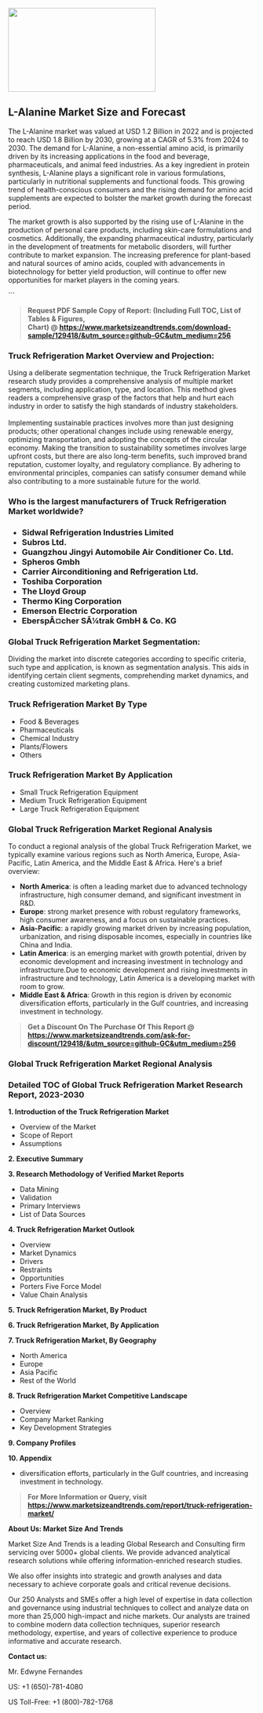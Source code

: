 <p><img class="alignnone size-medium wp-image-20088" src="https://ffe5etoiles.com/wp-content/uploads/2024/12/MST1-300x171.png" alt="" width="300" height="171" /></p><h2>L-Alanine Market Size and Forecast</h2><p>The L-Alanine market was valued at USD 1.2 Billion in 2022 and is projected to reach USD 1.8 Billion by 2030, growing at a CAGR of 5.3% from 2024 to 2030. The demand for L-Alanine, a non-essential amino acid, is primarily driven by its increasing applications in the food and beverage, pharmaceuticals, and animal feed industries. As a key ingredient in protein synthesis, L-Alanine plays a significant role in various formulations, particularly in nutritional supplements and functional foods. This growing trend of health-conscious consumers and the rising demand for amino acid supplements are expected to bolster the market growth during the forecast period.</p><p>The market growth is also supported by the rising use of L-Alanine in the production of personal care products, including skin-care formulations and cosmetics. Additionally, the expanding pharmaceutical industry, particularly in the development of treatments for metabolic disorders, will further contribute to market expansion. The increasing preference for plant-based and natural sources of amino acids, coupled with advancements in biotechnology for better yield production, will continue to offer new opportunities for market players in the coming years.</p>```</p><blockquote id="" class=""><strong>Request PDF Sample Copy of Report: (Including Full TOC, List of Tables &amp; Figures, Chart)&nbsp;@&nbsp;<strong><a href="https://www.marketsizeandtrends.com/download-sample/129418/&utm_source=github-GC&utm_medium=256" target="_blank">https://www.marketsizeandtrends.com/download-sample/129418/&utm_source=github-GC&utm_medium=256</a></strong></strong></blockquote><h3 id="" class="">Truck Refrigeration Market&nbsp;Overview and Projection:</h3><p id="" class="">Using a deliberate segmentation technique, the Truck Refrigeration Market research study provides a comprehensive analysis of multiple market segments, including application, type, and location. This method gives readers a comprehensive grasp of the factors that help and hurt each industry in order to satisfy the high standards of industry stakeholders. <br /> <br />Implementing sustainable practices involves more than just designing products; other operational changes include using renewable energy, optimizing transportation, and adopting the concepts of the circular economy. Making the transition to sustainability sometimes involves large upfront costs, but there are also long-term benefits, such improved brand reputation, customer loyalty, and regulatory compliance. By adhering to environmental principles, companies can satisfy consumer demand while also contributing to a more sustainable future for the world.</p><h3 id="" class="">Who is the largest manufacturers of&nbsp;Truck Refrigeration Market worldwide?</h3><h3 class=""><p><ul><li>Sidwal Refrigeration Industries Limited </li><li> Subros Ltd. </li><li> Guangzhou Jingyi Automobile Air Conditioner Co. Ltd. </li><li> Spheros Gmbh </li><li> Carrier Airconditioning and Refrigeration Ltd. </li><li> Toshiba Corporation </li><li> The Lloyd Group </li><li> Thermo King Corporation </li><li> Emerson Electric Corporation </li><li> EberspÃ¤cher SÃ¼trak GmbH & Co. KG</li></ul></p></h3><h3 id="" class="">Global&nbsp;Truck Refrigeration Market Segmentation:</h3><p id="" class="">Dividing the market into discrete categories according to specific criteria, such type and application, is known as segmentation analysis. This aids in identifying certain client segments, comprehending market dynamics, and creating customized marketing plans.</p><h3 id="" class="">Truck Refrigeration Market&nbsp;By Type</h3><p><p><ul><li>Food & Beverages </li><li> Pharmaceuticals </li><li> Chemical Industry </li><li> Plants/Flowers </li><li> Others</p></li></ul></p></p><h3 id="" class="">Truck Refrigeration Market&nbsp;By Application</h3><p class=""><p><ul><li>Small Truck Refrigeration Equipment </li><li> Medium Truck Refrigeration Equipment </li><li> Large Truck Refrigeration Equipment</li></ul></p></p><h3 id="" class="">Global Truck Refrigeration Market Regional Analysis</h3><p id="" class="">To conduct a regional analysis of the global Truck Refrigeration Market, we typically examine various regions such as North America, Europe, Asia-Pacific, Latin America, and the Middle East &amp; Africa. Here's a brief overview:</p><ul><li><strong>North America</strong>: is often a leading market due to advanced technology infrastructure, high consumer demand, and significant investment in R&amp;D.</li><li><strong>Europe</strong>: strong market presence with robust regulatory frameworks, high consumer awareness, and a focus on sustainable practices.</li><li><strong>Asia-Pacific</strong>: a rapidly growing market driven by increasing population, urbanization, and rising disposable incomes, especially in countries like China and India.</li><li><strong>Latin America</strong>: is an emerging market with growth potential, driven by economic development and increasing investment in technology and infrastructure.Due to economic development and rising investments in infrastructure and technology, Latin America is a developing market with room to grow.</li><li><strong>Middle East &amp; Africa</strong>: Growth in this region is driven by economic diversification efforts, particularly in the Gulf countries, and increasing investment in technology.</li></ul><blockquote id="" class=""><strong>Get a Discount On The Purchase Of This Report @ <strong><a href="https://www.marketsizeandtrends.com/ask-for-discount/129418/&utm_source=github-GC&utm_medium=256" target="_blank">https://www.marketsizeandtrends.com/ask-for-discount/129418/&utm_source=github-GC&utm_medium=256</a></strong></strong></blockquote><h3 id="" class="">Global Truck Refrigeration Market Regional Analysis</h3><h3 id="" class="">Detailed TOC of Global Truck Refrigeration Market Research Report, 2023-2030</h3><p id="" class=""><strong>1. Introduction of the Truck Refrigeration Market</strong></p><ul><li>Overview of the Market</li><li>Scope of Report</li><li>Assumptions</li></ul><p id="" class=""><strong>2. Executive Summary</strong></p><p id="" class=""><strong>3. Research Methodology of Verified Market Reports</strong></p><ul><li>Data Mining</li><li>Validation</li><li>Primary Interviews</li><li>List of Data Sources</li></ul><p id="" class=""><strong>4. Truck Refrigeration Market Outlook</strong></p><ul><li>Overview</li><li>Market Dynamics</li><li>Drivers</li><li>Restraints</li><li>Opportunities</li><li>Porters Five Force Model</li><li>Value Chain Analysis</li></ul><p id="" class=""><strong>5. Truck Refrigeration Market, By Product</strong></p><p id="" class=""><strong>6. Truck Refrigeration Market, By Application</strong></p><p id="" class=""><strong>7. Truck Refrigeration Market, By Geography</strong></p><ul><li>North America</li><li>Europe</li><li>Asia Pacific</li><li>Rest of the World</li></ul><p id="" class=""><strong>8. Truck Refrigeration Market Competitive Landscape</strong></p><ul><li>Overview</li><li>Company Market Ranking</li><li>Key Development Strategies</li></ul><p id="" class=""><strong>9. Company Profiles</strong></p><p id="" class=""><strong>10. Appendix</strong></p><ul><li>diversification efforts, particularly in the Gulf countries, and increasing investment in technology.</li></ul><blockquote id="" class=""><strong>For More Information or Query, visit <strong><strong><a href="https://www.marketsizeandtrends.com/report/truck-refrigeration-market/" target="_blank">https://www.marketsizeandtrends.com/report/truck-refrigeration-market/</a></strong></strong></strong></blockquote><p id="" class=""><strong>About Us: Market Size And Trends</strong></p><p id="" class="">Market Size And Trends is a leading Global Research and Consulting firm servicing over 5000+ global clients. We provide advanced analytical research solutions while offering information-enriched research studies.</p><p id="" class="">We also offer insights into strategic and growth analyses and data necessary to achieve corporate goals and critical revenue decisions.</p><p id="" class="">Our 250 Analysts and SMEs offer a high level of expertise in data collection and governance using industrial techniques to collect and analyze data on more than 25,000 high-impact and niche markets. Our analysts are trained to combine modern data collection techniques, superior research methodology, expertise, and years of collective experience to produce informative and accurate research.</p><p id="" class=""><strong>Contact us:</strong></p><p id="" class="">Mr. Edwyne Fernandes</p><p id="" class="">US: +1 (650)-781-4080</p><p id="" class="">US Toll-Free: +1 (800)-782-1768</p>

